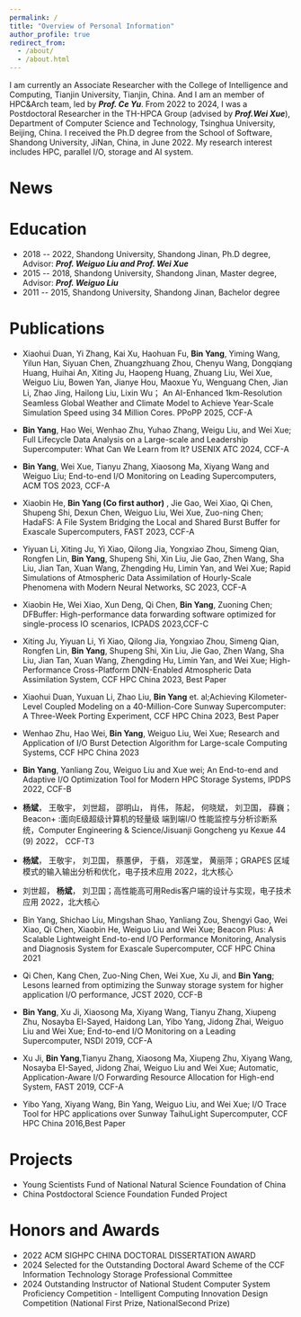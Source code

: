 ```yaml
---
permalink: /
title: "Overview of Personal Information"
author_profile: true
redirect_from: 
  - /about/
  - /about.html
---
```


I am currently an Associate Researcher with the College of Intelligence and Computing, Tianjin University, Tianjin, China. And I am an member of HPC&Arch team, led by ***Prof. Ce Yu***. 
From 2022 to 2024, I was a Postdoctoral Researcher in the TH-HPCA Group (advised by ***Prof.Wei Xue***), Department of Computer Science and Technology, Tsinghua University, Beijing, China. 
I received the Ph.D degree from the School of Software, Shandong University, JiNan, China, in June 2022. My research interest includes HPC, parallel I/O, storage and AI system.


News
======


Education
======
- 2018 -- 2022, Shandong University, Shandong Jinan, Ph.D degree, Advisor: ***Prof. Weiguo Liu and Prof. Wei Xue***
- 2015 -- 2018, Shandong University, Shandong Jinan, Master degree, Advisor: ***Prof. Weiguo Liu***
- 2011 -- 2015, Shandong University, Shandong Jinan, Bachelor degree


Publications
======
- Xiaohui Duan, Yi Zhang, Kai Xu, Haohuan Fu, **Bin Yang**, Yiming Wang, Yilun Han, Siyuan Chen, Zhuangzhuang Zhou, Chenyu Wang, Dongqiang Huang, Huihai An, Xiting Ju, Haopeng Huang, Zhuang Liu, Wei Xue, Weiguo Liu, Bowen Yan, Jianye Hou, Maoxue Yu, Wenguang Chen, Jian Li, Zhao Jing, Hailong Liu, Lixin Wu； An AI-Enhanced 1km-Resolution Seamless Global Weather and Climate Model to Achieve Year-Scale Simulation Speed using 34 Million Cores. PPoPP 2025, CCF-A

- **Bin Yang**, Hao Wei, Wenhao Zhu, Yuhao Zhang, Weigu Liu, and Wei Xue; Full Lifecycle Data Analysis on a Large-scale and Leadership Supercomputer: What Can We Learn from It? USENIX ATC 2024, CCF-A

- **Bin Yang**, Wei Xue, Tianyu Zhang, Xiaosong Ma, Xiyang Wang and Weiguo Liu; End-to-end I/O Monitoring on Leading Supercomputers, ACM TOS 2023, CCF-A

- Xiaobin He, **Bin Yang (Co first author)** , Jie Gao, Wei Xiao, Qi Chen, Shupeng Shi, Dexun Chen, Weiguo Liu, Wei Xue, Zuo-ning Chen; HadaFS: A File System Bridging the Local and Shared Burst Buffer for Exascale Supercomputers, FAST 2023, CCF-A

- Yiyuan Li, Xiting Ju, Yi Xiao, Qilong Jia, Yongxiao Zhou, Simeng Qian, Rongfen Lin, **Bin Yang**, Shupeng Shi, Xin Liu, Jie Gao, Zhen Wang, Sha Liu, Jian Tan, Xuan Wang, Zhengding Hu, Limin Yan, and Wei Xue; Rapid Simulations of Atmospheric Data Assimilation of Hourly-Scale Phenomena with Modern Neural Networks, SC 2023, CCF-A

- Xiaobin He, Wei Xiao, Xun Deng, Qi Chen, **Bin Yang**, Zuoning Chen; DFBuffer: High-performance data forwarding software optimized for single-process IO scenarios, ICPADS 2023,CCF-C

- Xiting Ju, Yiyuan Li, Yi Xiao, Qilong Jia, Yongxiao Zhou, Simeng Qian, Rongfen Lin, **Bin Yang**, Shupeng Shi, Xin Liu, Jie Gao, Zhen Wang, Sha Liu, Jian Tan, Xuan Wang, Zhengding Hu, Limin Yan, and Wei Xue; High-Performance Cross-Platform DNN-Enabled Atmospheric Data Assimilation System, CCF HPC China 2023, Best Paper

- Xiaohui Duan, Yuxuan Li, Zhao Liu, **Bin Yang** et. al;Achieving Kilometer-Level Coupled Modeling on a 40-Million-Core Sunway Supercomputer: A Three-Week Porting Experiment, CCF HPC China 2023, Best Paper

- Wenhao Zhu, Hao Wei, **Bin Yang**, Weiguo Liu, Wei Xue; Research and Application of I/O Burst Detection Algorithm for Large-scale Computing Systems, CCF HPC China 2023

- **Bin Yang**, Yanliang Zou, Weiguo Liu and Xue wei; An End-to-end and Adaptive I/O Optimization Tool for Modern HPC Storage Systems, IPDPS 2022, CCF-B

- **杨斌**， 王敬宇， 刘世超， 邵明山， 肖伟， 陈起， 何晓斌， 刘卫国， 薛巍；Beacon+ :面向E级超级计算机的轻量级 端到端I/O 性能监控与分析诊断系统，Computer Engineering & Science/Jisuanji Gongcheng yu Kexue 44 (9) 2022， CCF-T3

- **杨斌**， 王敬宇， 刘卫国， 蔡蕙伊， 于翡， 邓莲堂， 黄丽萍；GRAPES 区域模式的输入输出分析和优化，电子技术应用 2022，北大核心

- 刘世超， **杨斌**， 刘卫国；高性能高可用Redis客户端的设计与实现，电子技术应用 2022，北大核心
  
- Bin Yang, Shichao Liu, Mingshan Shao, Yanliang Zou, Shengyi Gao, Wei Xiao, Qi Chen, Xiaobin He, Weiguo Liu and Wei Xue; Beacon Plus: A Scalable Lightweight End-to-end I/O Performance Monitoring, Analysis and Diagnosis System for Exascale Supercomputer, CCF HPC China 2021

- Qi Chen, Kang Chen, Zuo-Ning Chen, Wei Xue, Xu Ji, and **Bin Yang**; Lesons learned from optimizing the Sunway storage system for higher application I/O performance, JCST 2020, CCF-B

- **Bin Yang**, Xu Ji, Xiaosong Ma, Xiyang Wang, Tianyu Zhang, Xiupeng Zhu, Nosayba El-Sayed, Haidong Lan, Yibo Yang, Jidong Zhai, Weiguo Liu and Wei Xue; End-to-end I/O Monitoring on a Leading Supercomputer, NSDI 2019, CCF-A

- Xu Ji, **Bin Yang**,Tianyu Zhang, Xiaosong Ma, Xiupeng Zhu, Xiyang Wang, Nosayba EI-Sayed, Jidong Zhai, Weiguo Liu and Wei Xue; Automatic, Application-Aware I/O Forwarding Resource Allocation for High-end System, FAST 2019, CCF-A

- Yibo Yang, Xiyang Wang, Bin Yang, Weiguo Liu, and Wei Xue; I/O Trace Tool for HPC applications over Sunway TaihuLight Supercomputer, CCF HPC China 2016,Best Paper


Projects
======
- Young Scientists Fund of National Natural Science Foundation of China 
- China Postdoctoral Science Foundation Funded Project

Honors and Awards
======
- 2022 ACM SIGHPC CHINA DOCTORAL DISSERTATION AWARD
- 2024 Selected for the Outstanding Doctoral Award Scheme of the CCF Information Technology Storage Professional Committee
- 2024 Outstanding Instructor of National Student Computer System Proficiency Competition - Intelligent Computing Innovation Design Competition (National First Prize, NationalSecond Prize)

